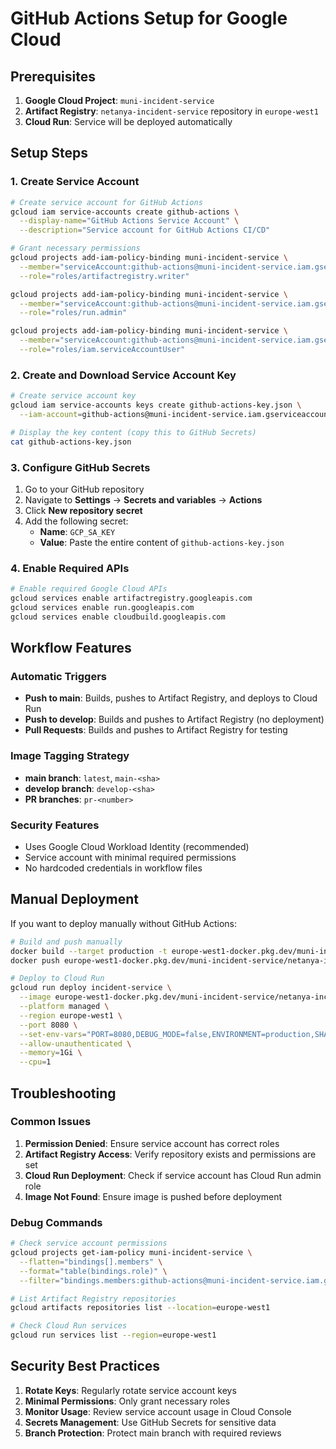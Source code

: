# GitHub Actions Setup for Google Cloud

## Prerequisites

1. **Google Cloud Project**: `muni-incident-service`
2. **Artifact Registry**: `netanya-incident-service` repository in `europe-west1`
3. **Cloud Run**: Service will be deployed automatically

## Setup Steps

### 1. Create Service Account

```bash
# Create service account for GitHub Actions
gcloud iam service-accounts create github-actions \
  --display-name="GitHub Actions Service Account" \
  --description="Service account for GitHub Actions CI/CD"

# Grant necessary permissions
gcloud projects add-iam-policy-binding muni-incident-service \
  --member="serviceAccount:github-actions@muni-incident-service.iam.gserviceaccount.com" \
  --role="roles/artifactregistry.writer"

gcloud projects add-iam-policy-binding muni-incident-service \
  --member="serviceAccount:github-actions@muni-incident-service.iam.gserviceaccount.com" \
  --role="roles/run.admin"

gcloud projects add-iam-policy-binding muni-incident-service \
  --member="serviceAccount:github-actions@muni-incident-service.iam.gserviceaccount.com" \
  --role="roles/iam.serviceAccountUser"
```

### 2. Create and Download Service Account Key

```bash
# Create service account key
gcloud iam service-accounts keys create github-actions-key.json \
  --iam-account=github-actions@muni-incident-service.iam.gserviceaccount.com

# Display the key content (copy this to GitHub Secrets)
cat github-actions-key.json
```

### 3. Configure GitHub Secrets

1. Go to your GitHub repository
2. Navigate to **Settings** → **Secrets and variables** → **Actions**
3. Click **New repository secret**
4. Add the following secret:
   - **Name**: `GCP_SA_KEY`
   - **Value**: Paste the entire content of `github-actions-key.json`

### 4. Enable Required APIs

```bash
# Enable required Google Cloud APIs
gcloud services enable artifactregistry.googleapis.com
gcloud services enable run.googleapis.com
gcloud services enable cloudbuild.googleapis.com
```

## Workflow Features

### Automatic Triggers
- **Push to main**: Builds, pushes to Artifact Registry, and deploys to Cloud Run
- **Push to develop**: Builds and pushes to Artifact Registry (no deployment)
- **Pull Requests**: Builds and pushes to Artifact Registry for testing

### Image Tagging Strategy
- **main branch**: `latest`, `main-<sha>`
- **develop branch**: `develop-<sha>`
- **PR branches**: `pr-<number>`

### Security Features
- Uses Google Cloud Workload Identity (recommended)
- Service account with minimal required permissions
- No hardcoded credentials in workflow files

## Manual Deployment

If you want to deploy manually without GitHub Actions:

```bash
# Build and push manually
docker build --target production -t europe-west1-docker.pkg.dev/muni-incident-service/netanya-incident-service/incident-service:latest .
docker push europe-west1-docker.pkg.dev/muni-incident-service/netanya-incident-service/incident-service:latest

# Deploy to Cloud Run
gcloud run deploy incident-service \
  --image europe-west1-docker.pkg.dev/muni-incident-service/netanya-incident-service/incident-service:latest \
  --platform managed \
  --region europe-west1 \
  --port 8080 \
  --set-env-vars="PORT=8080,DEBUG_MODE=false,ENVIRONMENT=production,SHAREPOINT_ENDPOINT=https://www.netanya.muni.il/_layouts/15/NetanyaMuni/incidents.ashx?method=CreateNewIncident" \
  --allow-unauthenticated \
  --memory=1Gi \
  --cpu=1
```

## Troubleshooting

### Common Issues

1. **Permission Denied**: Ensure service account has correct roles
2. **Artifact Registry Access**: Verify repository exists and permissions are set
3. **Cloud Run Deployment**: Check if service account has Cloud Run admin role
4. **Image Not Found**: Ensure image is pushed before deployment

### Debug Commands

```bash
# Check service account permissions
gcloud projects get-iam-policy muni-incident-service \
  --flatten="bindings[].members" \
  --format="table(bindings.role)" \
  --filter="bindings.members:github-actions@muni-incident-service.iam.gserviceaccount.com"

# List Artifact Registry repositories
gcloud artifacts repositories list --location=europe-west1

# Check Cloud Run services
gcloud run services list --region=europe-west1
```

## Security Best Practices

1. **Rotate Keys**: Regularly rotate service account keys
2. **Minimal Permissions**: Only grant necessary roles
3. **Monitor Usage**: Review service account usage in Cloud Console
4. **Secrets Management**: Use GitHub Secrets for sensitive data
5. **Branch Protection**: Protect main branch with required reviews
